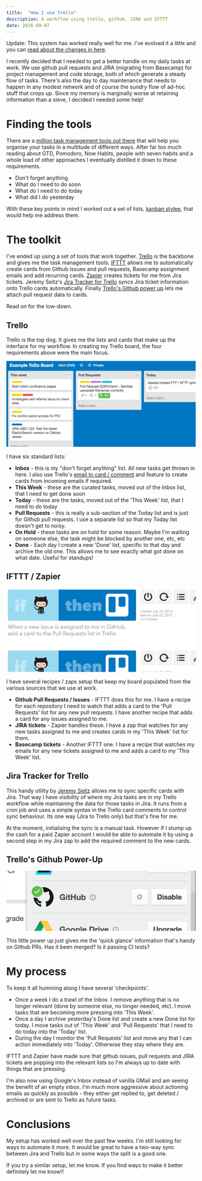 ```yaml
---
title:  "How I use Trello"
description: A workflow using trello, github, JIRA and IFTTT
date: 2016-09-07
---
```


<p class="callout">
Update: This system has worked really well for me. I've evolved it a little and you can <a href="/2016/trello-two-months-on">read about the changes in here</a>.
</p>

I recently decided that I needed to get a better handle on my daily tasks at work. We use github pull requests and JIRA (migrating from Basecamp) for project management and code storage, both of which generate a steady flow of tasks. There's also the day to day maintenance that needs to happen in any modest network and of course the sundry flow of ad-hoc stuff that crops up. Since my memory is marginally worse at retaining information than a sieve, I decided I needed some help!

# Finding the tools

There are a [million task management tools out there][google task management] that will help you organise your tasks in a multitude of different ways. After far too much reading about GTD, Pomodoro, Now Habits, people with seven habits and a whole load of other approaches I eventually distilled it down to these requirements.

- Don't forget anything
- What do I need to do soon
- What do I need to do today
- What did I do yesterday

With these key points in mind I worked out a set of lists, [kanban stylee][kanban], that would help me address them.

# The toolkit

I've ended up using a set of tools that work together. [Trello] is the backbone and gives me the task management tools. [IFTTT] allows me to automatically create cards from Github issues and pull requests, Basecamp assignment emails and add recurring cards. [Zapier] creates tickets for me from Jira tickets. Jeremy Seitz's [Jira Tracker for Trello] syncs Jira ticket information onto Trello cards automatically. Finally [Trello's Github power up][trello github] lets me attach pull request data to cards.

Read on for the low-down.

## Trello

Trello is the top dog. It gives me the lists and cards that make up the interface for my workflow. In creating my Trello board, the four requirements above were the main focus.

![Example ToDo Board][image-board-thumbnail]

I have six standard lists:

- **Inbox** - this is my "don't forget anything" list. All new tasks get thrown in here. I also use Trello's [email to card / comment] and feature to create cards from incoming emails if required.
- **This Week** - these are the curated tasks, moved out of the Inbox list, that I need to get done soon
- **Today** - these are the tasks, moved out of the 'This Week' list, that I need to do today
- **Pull Requests** - this is really a sub-section of the Today list and is just for Github pull requests. I use a separate list so that my Today list doesn't get to noisy.
- **On Hold** - these tasks are on hold for some reason. Maybe I'm waiting on someone else, the task might be blocked by another one, etc, etc
- **Done** - Each day I create a new 'Done' list, specific to that day and archive the old one. This allows me to see exactly what got done on what date. Useful for standups!

## IFTTT / Zapier

![IFTTT screenshot][image-ifttt-thumbnail]

I have several recipes / zaps setup that keep my board populated from the various sources that we use at work.

- **Github Pull Requests / Issues** - IFTTT does this for me. I have a recipe for each repository I need to watch that adds a card to the 'Pull Requests' list for any new pull requests. I have another recipe that adds a card for any issues assigned to me.
- **JIRA tickets** - Zapier handles these. I have a zap that watches for any new tasks assigned to me and creates cards in my 'This Week' list for them.
- **Basecamp tickets** - Another IFTTT one. I have a recipe that watches my emails for any new tickets assigned to me and adds a card to my 'This Week' list.

## Jira Tracker for Trello

This handy utility by [Jeremy Seitz][Jira Tracker for Trello] allows me to sync specific cards with Jira. That way I have visibility of where my Jira tasks are in my Trello workflow while maintaining the data for those tasks in Jira. It runs from a cron job and uses a simple syntax in the Trello card comments to control sync behaviour. Its one way (Jira to Trello only) but that's fine for me.

At the moment, initialising the sync is a manual task. However if I stump up the cash for a paid Zapier account I would be able to automate it by using a second step in my Jira zap to add the required comment to the new cards.

## Trello's Github Power-Up

![Trello's Github Power-Up][image-trello-github-thumbnail]

This little power up just gives me the 'quick glance' information that's handy on Github PRs. Has it been merged? Is it passing CI tests?

# My process

To keep it all humming along I have several 'checkpoints'.

- Once a week I do a trawl of the Inbox. I remove anything that is no longer relevant (done by someone else, no longer needed, etc). I move tasks that are becoming more pressing into 'This Week'.
- Once a day I archive yesterday's Done list and create a new Done list for today. I move tasks out of 'This Week' and 'Pull Requests' that I need to do today into the 'Today' list.
- During the day I monitor the 'Pull Requests' list and move any that I can action immediately into 'Today'. Otherwise they stay where they are.

IFTTT and Zapier have made sure that github issues, pull requests and JIRA tickets are popping into the relevant lists so I'm always up to date with things that are pressing.

I'm also now using Google's Inbox instead of vanilla GMail and am seeing the benefit of an empty inbox. I'm much more aggressive about actioning emails as quickly as possible - they either get replied to, get deleted / archived or are sent to Trello as future tasks.

# Conclusions

My setup has worked well over the past few weeks. I'm still looking for ways to automate it more. It would be great to have a two-way sync between Jira and Trello but in some ways the split is a good one.

If you try a similar setup, let me know. If you find ways to make it better definitely let me know!!

[google task management]: https://www.google.co.uk/?q=task%20management%20tool
[kanban]: https://www.google.co.uk/?q=kanban
[trello]: https://trello.com/
[ifttt]: https://ifttt.com
[trello github]: http://blog.trello.com/github-and-trello-integrate-your-commits/
[zapier]: https://zapier.com
[Jira Tracker for Trello]: https://github.com/somebox/jira-tracker-for-trello
[email to card / comment]: http://help.trello.com/article/809-creating-cards-by-email
[image-board-thumbnail]: /assets/posts/how-i-use-trello/example-board-thumbnail.png
[image-board]: /assets/posts/how-i-use-trello/example-board.png
[image-ifttt-thumbnail]: /assets/posts/how-i-use-trello/ifttt-thumbnail.png
[image-trello-github-thumbnail]: /assets/posts/how-i-use-trello/trello-github-thumbnail.png
